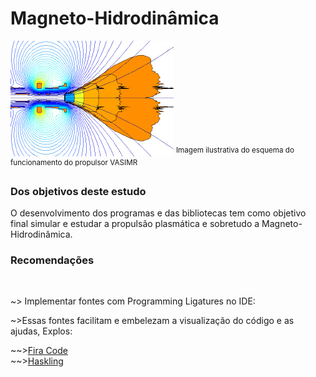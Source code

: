 
# Magneto-Hidrodinâmica
<img src="./img/index.jpg">
<sup>Imagem ilustrativa do esquema do funcionamento do propulsor VASIMR</sup>
<h3>Dos objetivos deste estudo</h3>
O desenvolvimento dos programas e das bibliotecas tem como objetivo final simular e estudar a propulsão plasmática e sobretudo a Magneto-Hidrodinâmica.

<h3>Recomendações</h3>
<br><p>~> Implementar fontes com Programming Ligatures no IDE:
<br><p>~>Essas fontes facilitam e embelezam a visualização do código e as ajudas, Explos:
<br><p>~~><a href="https://github.com/tonsky/FiraCode">Fira Code</a>
<br>~~><a href="https://github.com/i-tu/Hasklig">Haskling</a>
  
